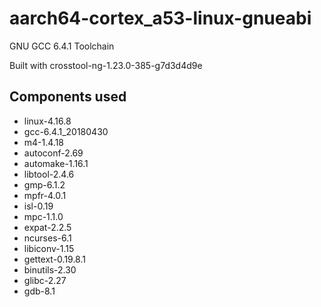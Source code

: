 # aarch64-cortex_a53-linux-gnueabi

GNU GCC 6.4.1 Toolchain

Built with crosstool-ng-1.23.0-385-g7d3d4d9e

## Components used

- linux-4.16.8
- gcc-6.4.1_20180430
- m4-1.4.18
- autoconf-2.69
- automake-1.16.1
- libtool-2.4.6
- gmp-6.1.2
- mpfr-4.0.1
- isl-0.19
- mpc-1.1.0
- expat-2.2.5
- ncurses-6.1
- libiconv-1.15
- gettext-0.19.8.1
- binutils-2.30
- glibc-2.27
- gdb-8.1

